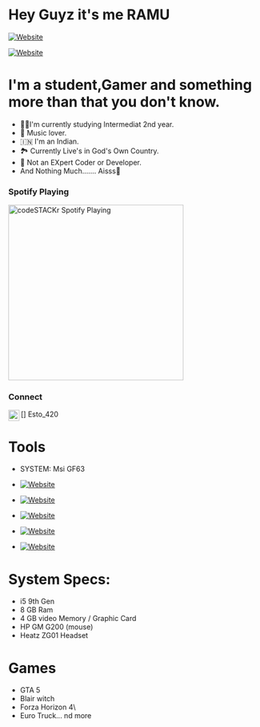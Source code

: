 # Hey Guyz it's me RAMU

[![Website](https://img.shields.io/website?label=TeamUNITED.com&style=for-the-badge&url=https%3A%2F%2Fcodestackr.com)](https://cutt.ly/GjBGQ0D)

[![Website](https://img.shields.io/website?label=Ramu_of_Telegram&style=for-the-badge&url=https%3A%2F%2Fcodestackr.com)](https://t.me/esto_420)


# I'm a student,Gamer and something more than that you don't know.


- 👨‍🎓I'm currently studying Intermediat 2nd year.
- 🎵 Music lover.
- 🇮🇳 I'm an Indian.
- 🏞️ Currently Live's in God's Own Country.
- 🤖 Not an EXpert Coder or Developer.
- And Nothing Much....... Aisss🤤


### Spotify Playing

[<img src="https://now-playing-codestackr.vercel.app/api/spotify-playing" alt="codeSTACKr Spotify Playing" width="350" />](https://open.spotify.com/track/4IlqQhaxrGPxmg35YcXXuS?si)

### Connect 

[<img align="left" alt="esto_420 | Instagram" width="22px" src="https://cdn.jsdelivr.net/npm/simple-icons@v3/icons/instagram.svg" />] Esto_420

# Tools 

- SYSTEM: Msi GF63

- [![Website](https://img.shields.io/website?label=HEROKU&style=for-the-badge&url=https%3A%2F%2Fcodestackr.com)](https://t.me/esto_420)

- [![Website](https://img.shields.io/website?label=GitHub&style=for-the-badge&url=https%3A%2F%2Fcodestackr.com)](https://t.me/esto_420)

- [![Website](https://img.shields.io/website?label=MongoDB&style=for-the-badge&url=https%3A%2F%2Fcodestackr.com)](https://t.me/esto_420)

- [![Website](https://img.shields.io/website?label=VScode&style=for-the-badge&url=https%3A%2F%2Fcodestackr.com)](https://t.me/esto_420)

- [![Website](https://img.shields.io/website?label=TELEGRAM&style=for-the-badge&url=https%3A%2F%2Fcodestackr.com)](https://t.me/esto_420)
# System Specs: 



- i5 9th Gen
- 8 GB Ram
- 4 GB video Memory / Graphic Card
- HP GM G200 (mouse)
- Heatz ZG01 Headset


# Games 

- GTA 5
- Blair witch
- Forza Horizon 4\
- Euro Truck... nd more
